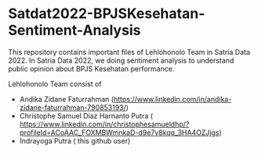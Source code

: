 # Satdat2022-BPJSKesehatan-Sentiment-Analysis
This repository contains  important files of Lehlohonolo Team in Satria Data 2022.  In Satria Data 2022, we doing sentiment analysis to understand public opinion about BPJS Kesehatan performance.

Lehlohonolo Team consist of 
- Andika Zidane Faturrahman (https://www.linkedin.com/in/andika-zidane-faturrahman-790853193/)
- Christophe Samuel Diaz Harnanto Putra ( https://www.linkedin.com/in/christophesamueldhp/?profileId=ACoAAC_FOXMBWmnkaD-d9e7v8kqq_3HA4OZJjgs)
- Indrayoga Putra ( this github user) 
